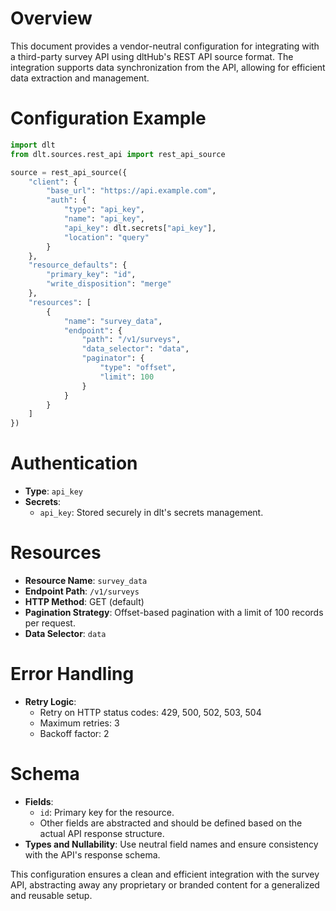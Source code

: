 # Overview

This document provides a vendor-neutral configuration for integrating with a third-party survey API using dltHub's REST API source format. The integration supports data synchronization from the API, allowing for efficient data extraction and management.

# Configuration Example

```python
import dlt
from dlt.sources.rest_api import rest_api_source

source = rest_api_source({
    "client": {
        "base_url": "https://api.example.com",
        "auth": {
            "type": "api_key",
            "name": "api_key",
            "api_key": dlt.secrets["api_key"],
            "location": "query"
        }
    },
    "resource_defaults": {
        "primary_key": "id",
        "write_disposition": "merge"
    },
    "resources": [
        {
            "name": "survey_data",
            "endpoint": {
                "path": "/v1/surveys",
                "data_selector": "data",
                "paginator": {
                    "type": "offset",
                    "limit": 100
                }
            }
        }
    ]
})
```

# Authentication

- **Type**: `api_key`
- **Secrets**: 
  - `api_key`: Stored securely in dlt's secrets management.

# Resources

- **Resource Name**: `survey_data`
- **Endpoint Path**: `/v1/surveys`
- **HTTP Method**: GET (default)
- **Pagination Strategy**: Offset-based pagination with a limit of 100 records per request.
- **Data Selector**: `data`

# Error Handling

- **Retry Logic**: 
  - Retry on HTTP status codes: 429, 500, 502, 503, 504
  - Maximum retries: 3
  - Backoff factor: 2

# Schema

- **Fields**: 
  - `id`: Primary key for the resource.
  - Other fields are abstracted and should be defined based on the actual API response structure.
- **Types and Nullability**: Use neutral field names and ensure consistency with the API's response schema.

This configuration ensures a clean and efficient integration with the survey API, abstracting away any proprietary or branded content for a generalized and reusable setup.